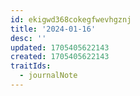 ```yaml
---
id: ekigwd368cokegfwevhgznj
title: '2024-01-16'
desc: ''
updated: 1705405622143
created: 1705405622143
traitIds:
  - journalNote
---
```


